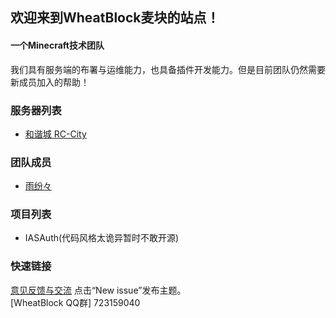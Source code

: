## 欢迎来到WheatBlock麦块的站点！
#### 一个Minecraft技术团队
我们具有服务端的布署与运维能力，也具备插件开发能力。但是目前团队仍然需要新成员加入的帮助！

### 服务器列表
- [和谐城 RC-City](https://wheatblock.github.io/rccity/)

### 团队成员
- [雨纷々](https://github.com/rinscr3003)

### 项目列表
- IASAuth(代码风格太诡异暂时不敢开源)

### 快速链接
[意见反馈与交流](https://github.com/wheatblock/wheatblock.github.io/issues) 点击“New issue”发布主题。  
[WheatBlock QQ群] 723159040
